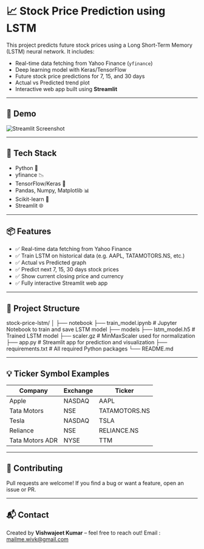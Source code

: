 # 📈 Stock Price Prediction using LSTM

This project predicts future stock prices using a Long Short-Term Memory (LSTM) neural network. It includes:

- Real-time data fetching from Yahoo Finance (`yfinance`)
- Deep learning model with Keras/TensorFlow
- Future stock price predictions for 7, 15, and 30 days
- Actual vs Predicted trend plot
- Interactive web app built using **Streamlit**

---

## 🚀 Demo

![Streamlit Screenshot](screenshot.png) <!-- Replace with actual image -->

---

## 🧠 Tech Stack

- Python 🐍
- yfinance 📉
- TensorFlow/Keras 🧠
- Pandas, Numpy, Matplotlib 📊
- Scikit-learn 🔬
- Streamlit 🌐

---

## 📦 Features

- ✅ Real-time data fetching from Yahoo Finance
- ✅ Train LSTM on historical data (e.g. AAPL, TATAMOTORS.NS, etc.)
- ✅ Actual vs Predicted graph
- ✅ Predict next 7, 15, 30 days stock prices
- ✅ Show current closing price and currency
- ✅ Fully interactive Streamlit web app

---

## 📂 Project Structure
stock-price-lstm/
│
├── notebook 
    ├── train_model.ipynb # Jupyter Notebook to train and save LSTM model
├── models 
    ├── lstm_model.h5 # Trained LSTM model
    ├── scaler.gz # MinMaxScaler used for normalization
├── app.py # Streamlit app for prediction and visualization
├── requirements.txt # All required Python packages
└── README.md

---

## 💡 Ticker Symbol Examples
| Company         | Exchange | Ticker        |
| --------------- | -------- | ------------- |
| Apple           | NASDAQ   | AAPL          |
| Tata Motors     | NSE      | TATAMOTORS.NS |
| Tesla           | NASDAQ   | TSLA          |
| Reliance        | NSE      | RELIANCE.NS   |
| Tata Motors ADR | NYSE     | TTM           |

---

## 🤝 Contributing
Pull requests are welcome! If you find a bug or want a feature, open an issue or PR.

---

## 📬 Contact
Created by **Vishwajeet Kumar** – feel free to reach out!
Email : mailme.wivk@gmail.com
